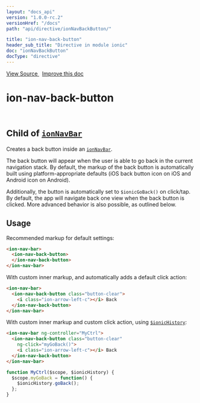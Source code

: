 ```yaml
---
layout: "docs_api"
version: "1.0.0-rc.2"
versionHref: "/docs"
path: "api/directive/ionNavBackButton/"

title: "ion-nav-back-button"
header_sub_title: "Directive in module ionic"
doc: "ionNavBackButton"
docType: "directive"
---
```


<div class="improve-docs">
  <a href='http://github.com/driftyco/ionic/tree/1.x/js/angular/directive/navBackButton.js#L1'>
    View Source
  </a>
  &nbsp;
  <a href='http://github.com/driftyco/ionic/edit/master/js/angular/directive/navBackButton.js#L1'>
    Improve this doc
  </a>
</div>




<h1 class="api-title">

  ion-nav-back-button


<br />
<small>
  Child of <a href="/docs/api/directive/ionNavBar/"><code>ionNavBar</code></a>
</small>


</h1>





Creates a back button inside an <a href="/docs/api/directive/ionNavBar/"><code>ionNavBar</code></a>.

The back button will appear when the user is able to go back in the current navigation stack. By
default, the markup of the back button is automatically built using platform-appropriate defaults
(iOS back button icon on iOS and Android icon on Android).

Additionally, the button is automatically set to `$ionicGoBack()` on click/tap. By default, the
app will navigate back one view when the back button is clicked.  More advanced behavior is also
possible, as outlined below.








  
<h2 id="usage">Usage</h2>
  
Recommended markup for default settings:

```html
<ion-nav-bar>
  <ion-nav-back-button>
  </ion-nav-back-button>
</ion-nav-bar>
```

With custom inner markup, and automatically adds a default click action:

```html
<ion-nav-bar>
  <ion-nav-back-button class="button-clear">
    <i class="ion-arrow-left-c"></i> Back
  </ion-nav-back-button>
</ion-nav-bar>
```

With custom inner markup and custom click action, using <a href="/docs/api/service/$ionicHistory/"><code>$ionicHistory</code></a>:

```html
<ion-nav-bar ng-controller="MyCtrl">
  <ion-nav-back-button class="button-clear"
    ng-click="myGoBack()">
    <i class="ion-arrow-left-c"></i> Back
  </ion-nav-back-button>
</ion-nav-bar>
```
```js
function MyCtrl($scope, $ionicHistory) {
  $scope.myGoBack = function() {
    $ionicHistory.goBack();
  };
}
```
  
  

  





